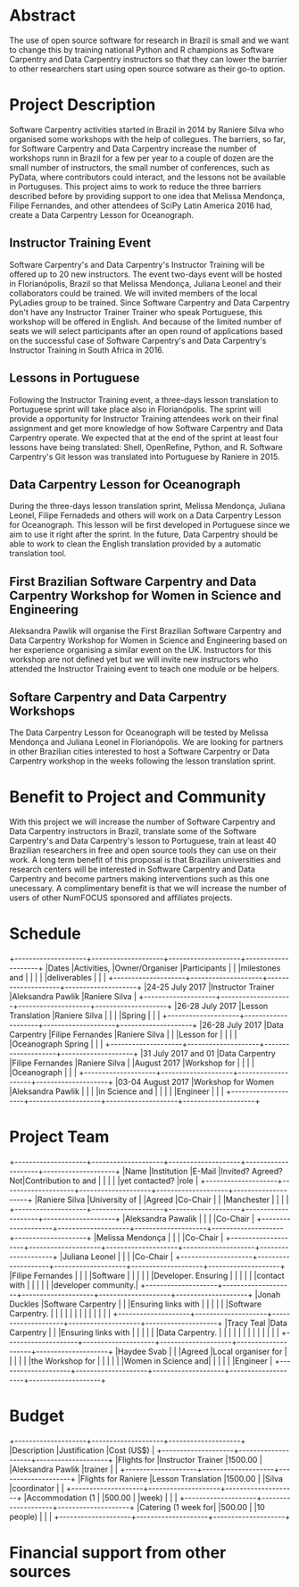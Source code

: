 # Abstract

The use of open source software for research in Brazil is small
and we want to change this by training national Python and R champions
as Software Carpentry and Data Carpentry instructors
so that they can lower the barrier to other researchers start using
open source sotware as their go-to option.

# Project Description

Software Carpentry activities started in Brazil in 2014 by Raniere Silva
who organised some workshops with the help of collegues.
The barriers, so far, for Software Carpentry and Data Carpentry
increase the number of workshops runn in Brazil for a few per year
to a couple of dozen are the small number of instructors,
the small number of conferences, such as PyData, where contributors could interact,
and the lessons not be available in Portuguses.
This project aims to work to reduce the three barriers described before
by providing support to one idea
that Melissa Mendonça, Filipe Fernandes, and other attendees of SciPy Latin America 2016 had,
create a Data Carpentry Lesson for Oceanograph.

## Instructor Training Event

Software Carpentry's and Data Carpentry's Instructor Training will be offered
up to 20 new instructors. The event two-days event will be hosted in Florianópolis, Brazil
so that Melissa Mendonça, Juliana Leonel and their collaborators could be trained.
We will invited members of the local PyLadies group to be trained.
Since Software Carpentry and Data Carpentry don't have any Instructor Trainer Trainer
who speak Portuguese, this workshop will be offered in English.
And because of the limited number of seats we will select participants after an open round of applications based on the successful case of Software Carpentry's and Data Carpentry's Instructor Training in South Africa in 2016.

## Lessons in Portuguese

Following the Instructor Training event,
a three-days lesson translation to Portuguese sprint will take place also in Florianópolis.
The sprint will provide a opportunity for Instructor Training attendees
work on their final assignment
and get more knowledge of how Software Carpentry and Data Carpentry operate.
We expected that at the end of the sprint at least four lessons have being translated: Shell, OpenRefine, Python, and R. Software Carpentry's Git lesson was translated into Portuguese by Raniere in 2015.

## Data Carpentry Lesson for Oceanograph

During the three-days lesson translation sprint,
Melissa Mendonça, Juliana Leonel, Filipe Fernadeds and others
will work on a Data Carpentry Lesson for Oceanograph.
This lesson will be first developed in Portuguese
since we aim to use it right after the sprint.
In the future,
Data Carpentry should be able to work to clean
the English translation provided by a automatic translation tool.

## First Brazilian Software Carpentry and Data Carpentry Workshop for Women in Science and Engineering

Aleksandra Pawlik will organise the First Brazilian Software Carpentry and Data Carpentry Workshop for Women in Science and Engineering
based on her experience organising a similar event on the UK.
Instructors for this workshop are not defined yet
but we will invite new instructors who attended the Instructor Training event
to teach one module or be helpers.

## Softare Carpentry and Data Carpentry Workshops

The Data Carpentry Lesson for Oceanograph will be tested
by Melissa Mendonça and Juliana Leonel in Florianópolis.
We are looking for partners in other Brazilian cities
interested to host a Software Carpentry or Data Carpentry workshop
in the weeks following the lesson translation sprint.

# Benefit to Project and Community

With this project we will
increase the number of Software Carpentry and Data Carpentry instructors in Brazil,
translate some of the Software Carpentry's and Data Carpentry's lesson to Portuguese,
train at least 40 Brazilian researchers in free and open source tools
they can use on their work.
A long term benefit of this proposal is that Brazilian universities and research centers
will be interested in Software Carpentry and Data Carpentry
and become partners making interventions such as this one unecessary.
A complimentary benefit is that we will increase the number of users of other NumFOCUS sponsored and affiliates projects.

# Schedule
+--------------------+--------------------+--------------------+--------------------+
|Dates               |Activities,         |Owner/Organiser     |Participants        |
|                    |milestones and      |                    |                    |
|                    |deliverables        |                    |                    |
+--------------------+--------------------+--------------------+--------------------+
|24-25 July 2017     |Instructor Trainer  |Aleksandra Pawlik   |Raniere Silva       |
+--------------------+--------------------+--------------------+--------------------+
|26-28 July 2017     |Lesson Translation  |Raniere Silva       |                    |
|                    |Spring              |                    |                    |
+--------------------+--------------------+--------------------+--------------------+
|26-28 July 2017     |Data Carpentry      |Filipe Fernandes    |Raniere Silva       |
|                    |Lesson for          |                    |                    |
|                    |Oceanograph Spring  |                    |                    |
+--------------------+--------------------+--------------------+--------------------+
|31 July 2017 and 01 |Data Carpentry      |Filipe Fernandes    |Raniere Silva       |
|August 2017         |Workshop for        |                    |                    |
|                    |Oceanograph         |                    |                    |
+--------------------+--------------------+--------------------+--------------------+
|03-04 August 2017   |Workshop for Women  |Aleksandra Pawlik   |                    |
|                    |in Science and      |                    |                    |
|                    |Engineer            |                    |                    |
+--------------------+--------------------+--------------------+--------------------+

# Project Team

+--------------------+--------------------+--------------------+--------------------+--------------------+
|Name                |Institution         |E-Mail              |Invited? Agreed? Not|Contribution to and |
|                    |                    |                    |yet contacted?      |role                |
+--------------------+--------------------+--------------------+--------------------+--------------------+
|Raniere Silva       |University of       |                    |Agreed              |Co-Chair            |
|                    |Manchester          |                    |                    |                    |
+--------------------+--------------------+--------------------+--------------------+--------------------+
|Aleksandra Pawalik  |                    |                    |                    |Co-Chair            |
+--------------------+--------------------+--------------------+--------------------+--------------------+
|Melissa Mendonça    |                    |                    |                    |Co-Chair            |
+--------------------+--------------------+--------------------+--------------------+--------------------+
|Juliana Leonel      |                    |                    |                    |Co-Chair            |
+--------------------+--------------------+--------------------+--------------------+--------------------+
|Filipe Fernandes    |                    |                    |                    |Software            |
|                    |                    |                    |                    |Developer. Ensuring |
|                    |                    |                    |                    |contact with        |
|                    |                    |                    |                    |developer community.|
+--------------------+--------------------+--------------------+--------------------+--------------------+
|Jonah Duckles       |Software Carpentry  |                    |                    |Ensuring links with |
|                    |                    |                    |                    |Software Carpentry. |
|                    |                    |                    |                    |                    |
|                    |                    |                    |                    |                    |
+--------------------+--------------------+--------------------+--------------------+--------------------+
|Tracy Teal          |Data Carpentry      |                    |                    |Ensuring links with |
|                    |                    |                    |                    |Data Carpentry.     |
|                    |                    |                    |                    |                    |
|                    |                    |                    |                    |                    |
+--------------------+--------------------+--------------------+--------------------+--------------------+
|Haydee Svab         |                    |                    |Agreed              |Local organiser for |
|                    |                    |                    |                    |the Workshop for    |
|                    |                    |                    |                    |Women in Science and|
|                    |                    |                    |                    |Engineer            |
+--------------------+--------------------+--------------------+--------------------+--------------------+

# Budget

+--------------------+--------------------+--------------------+
|Description         |Justification       |Cost (US$)          |
+--------------------+--------------------+--------------------+
|Flights for         |Instructor Trainer  |1500.00             |
|Aleksandra Pawlik   |trainer             |                    |
+--------------------+--------------------+--------------------+
|Flights for Raniere |Lesson Translation  |1500.00             |
|Silva               |coordinator         |                    |
+--------------------+--------------------+--------------------+
|Accommodation (1    |                    |500.00              |
|week)               |                    |                    |
+--------------------+--------------------+--------------------+
|Catering (1 week for|                    |500.00              |
|10 people)          |                    |                    |
+--------------------+--------------------+--------------------+

# Financial support from other sources